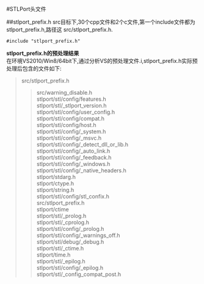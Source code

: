 #STLPort头文件

##stlport_prefix.h
src目标下,30个cpp文件和2个c文件,第一个include文件都为stlport_prefix.h,路径这 src/stlport_prefix.h.  
    
    #include "stlport_prefix.h"

**stlport_prefix.h的预处理结果**  
在环境VS2010/Win8/64bit下,通过分析VS的预处理文件.i,stlport_prefix.h实际预处理后包含的文件如下:  
>   src/stlport_prefix.h  
>   >   src/warning_disable.h  
>   >   stlport/stl/config/features.h  
>   >   stlport/stl/_stlport_version.h  
>   >   stlport/stl/config/user_config.h  
>   >   stlport/stl/config/compat.h  
>   >   stlport/stl/config/host.h  
>   >   stlport/stl/config/_system.h  
>   >   stlport/stl/config/_msvc.h  
>   >   stlport/stl/config/_detect_dll_or_lib.h  
>   >   stlport/stl/config/_auto_link.h  
>   >   stlport/stl/config/_feedback.h  
>   >   stlport/stl/config/_windows.h  
>   >   stlport/stl/config/_native_headers.h  
>   >   stlport/stdarg.h  
>   >   stlport/ctype.h  
>   >   stlport/string.h  
>   >   stlport/stl/config/stl_confix.h  
>   >   src/stlport_prefix.h  
>   >   stlport/ctime  
>   >   stlport/stl/_prolog.h  
>   >   stlport/stl/_cprolog.h  
>   >   stlport/stl/config/_prolog.h  
>   >   stlport/stl/config/_warnings_off.h  
>   >   stlport/stl/debug/_debug.h  
>   >   stlport/stl/_ctime.h  
>   >   stlport/time.h  
>   >   stlport/stl/_epilog.h  
>   >   stlport/stl/config/_epilog.h  
>   >   stlport/stl/_config_compat_post.h  